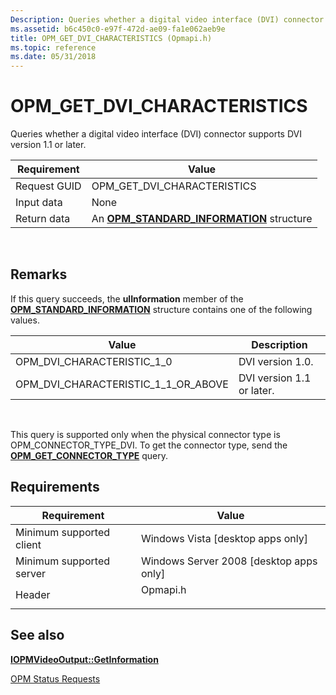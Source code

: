 ```yaml
---
Description: Queries whether a digital video interface (DVI) connector supports DVI version 1.1 or later.
ms.assetid: b6c450c0-e97f-472d-ae09-fa1e062aeb9e
title: OPM_GET_DVI_CHARACTERISTICS (Opmapi.h)
ms.topic: reference
ms.date: 05/31/2018
---
```


# OPM\_GET\_DVI\_CHARACTERISTICS

Queries whether a digital video interface (DVI) connector supports DVI version 1.1 or later.



| Requirement | Value |
|--------------|-----------------------------------------------------------------------------|
| Request GUID | OPM\_GET\_DVI\_CHARACTERISTICS                                              |
| Input data   | None                                                                        |
| Return data  | An [**OPM\_STANDARD\_INFORMATION**](/windows/desktop/api/ksopmapi/ns-ksopmapi-opm_standard_information) structure |



 

## Remarks

If this query succeeds, the **ulInformation** member of the [**OPM\_STANDARD\_INFORMATION**](/windows/desktop/api/ksopmapi/ns-ksopmapi-opm_standard_information) structure contains one of the following values.



| Value                                     | Description               |
|-------------------------------------------|---------------------------|
| OPM\_DVI\_CHARACTERISTIC\_1\_0            | DVI version 1.0.          |
| OPM\_DVI\_CHARACTERISTIC\_1\_1\_OR\_ABOVE | DVI version 1.1 or later. |



 

This query is supported only when the physical connector type is OPM\_CONNECTOR\_TYPE\_DVI. To get the connector type, send the [**OPM\_GET\_CONNECTOR\_TYPE**](opm-get-connector-type.md) query.

## Requirements



| Requirement | Value |
|-------------------------------------|-------------------------------------------------------------------------------------|
| Minimum supported client<br/> | Windows Vista \[desktop apps only\]<br/>                                      |
| Minimum supported server<br/> | Windows Server 2008 \[desktop apps only\]<br/>                                |
| Header<br/>                   | <dl> <dt>Opmapi.h</dt> </dl> |



## See also

<dl> <dt>

[**IOPMVideoOutput::GetInformation**](/windows/desktop/api/opmapi/nf-opmapi-iopmvideooutput-getinformation)
</dt> <dt>

[OPM Status Requests](opm-status-requests.md)
</dt> </dl>

 

 




